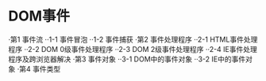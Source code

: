 # DOM事件
·第1 事件流
 ··1-1 事件冒泡
 ··1-2 事件捕获
·第2 事件处理程序
 ··2-1 HTML事件处理程序
 ··2-2 DOM 0级事件处理程序
 ··2-3 DOM 2级事件处理程序
 ··2-4 IE事件处理程序及跨浏览器解决
·第3 事件对象
 ··3-1 DOM中的事件对象
 ··3-2 IE中的事件对象
·第4 事件类型
